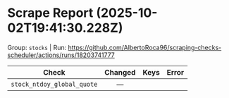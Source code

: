 # Scrape Report (2025-10-02T19:41:30.228Z)

Group: `stocks`  |  Run: https://github.com/AlbertoRoca96/scraping-checks-scheduler/actions/runs/18203741777

| Check | Changed | Keys | Error |
|---|:---:|:--|:--|
| `stock_ntdoy_global_quote` | — |  |  |
